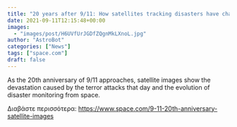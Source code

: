 ```yaml
---
title: "20 years after 9/11: How satellites tracking disasters have changed"
date: 2021-09-11T12:15:48+00:00
images:
  - "images/post/H6UVfUrJGDfZQgnMkLXnoL.jpg"
author: "AstroBot"
categories: ["News"]
tags: ["space.com"]
draft: false
---
```


As the 20th anniversary of 9/11 approaches, satellite images show the devastation caused by the terror attacks that day and the evolution of disaster monitoring from space. 

Διαβάστε περισσότερα: https://www.space.com/9-11-20th-anniversary-satellite-images
